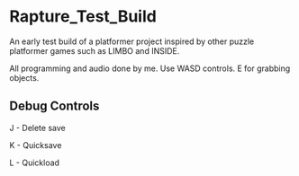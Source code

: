 # Rapture_Test_Build
 
 An early test build of a platformer project inspired by other puzzle platformer games such as LIMBO and INSIDE.
 
 All programming and audio done by me. Use WASD controls. E for grabbing objects.
 
 
 ## Debug Controls
 
 J - Delete save
 
 K - Quicksave
 
 L - Quickload
